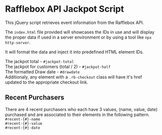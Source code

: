 # Rafflebox API Jackpot Script

This jQuery script retrieves event information from the Rafflebox API.

The `index.html` file provided will showcases the IDs in use and will display the proper data if used in a server environment or by using a tool like `npx http-server`.

It will format the data and inject it into predefined HTML element IDs.

The jackpot total - `#jackpot-total`  
The jackpot for customers (total / 2) - `#jackpot-half`  
The formatted Draw date - `#drawdate`  
Additionaly, any element with a `.rb-checkout` class will have it's href updated to the appropriate checkout link.

## Recent Purchasers

There are 4 recent purchasers who each have 3 values, (name, value, date) purchased and are associated to their elements in the following pattern.  
`#recent-{#}-name`  
`#recent-{#}-value`  
`#recent-{#}-date`
